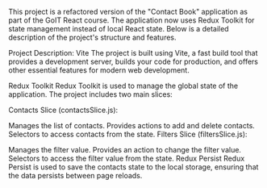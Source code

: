 This project is a refactored version of the "Contact Book" application as part of the GoIT React course. The application now uses Redux Toolkit for state management instead of local React state. Below is a detailed description of the project's structure and features.

Project Description: 
Vite
The project is built using Vite, a fast build tool that provides a development server, builds your code for production, and offers other essential features for modern web development.

Redux Toolkit
Redux Toolkit is used to manage the global state of the application. The project includes two main slices:

Contacts Slice (contactsSlice.js):

Manages the list of contacts.
Provides actions to add and delete contacts.
Selectors to access contacts from the state.
Filters Slice (filtersSlice.js):

Manages the filter value.
Provides an action to change the filter value.
Selectors to access the filter value from the state.
Redux Persist
Redux Persist is used to save the contacts state to the local storage, ensuring that the data persists between page reloads.
